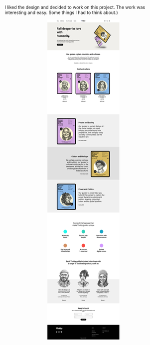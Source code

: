 <p> I liked the design and decided to work on this project. The work was interesting and easy. Some things I had to think about.)</p>
<div id="header" align="center">
    <img src="img/layout_8.png"/>
</div>
